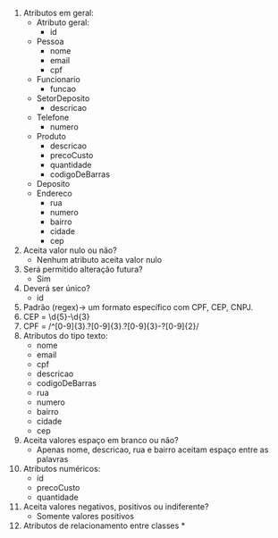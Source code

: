 1. Atributos em geral:
    * Atributo geral:
        * id
    * Pessoa
        * nome
        * email
        * cpf
    * Funcionario
        * funcao    
    * SetorDeposito
        * descricao
    * Telefone
        * numero
    * Produto
        * descricao
        * precoCusto
        * quantidade
        * codigoDeBarras
    * Deposito
    * Endereco
        * rua
        * numero
        * bairro
        * cidade
        * cep
2. Aceita valor nulo ou não?
    * Nenhum atributo aceita valor nulo
3. Será permitido alteração futura?
    * Sim
4. Deverá ser único?
    * id
5. Padrão (regex)-> um formato específico com CPF, CEP, CNPJ.
1. CEP = \d{5}-\d{3}
2. CPF = /^[0-9]{3}.?[0-9]{3}.?[0-9]{3}-?[0-9]{2}/
6. Atributos do tipo texto:
    * nome
    * email
    * cpf
    * descricao
    * codigoDeBarras
    * rua
    * numero
    * bairro
    * cidade
    * cep
7. Aceita valores espaço em branco ou não?
    * Apenas nome, descricao, rua e bairro aceitam espaço entre as palavras
8. Atributos numéricos:
    * id
    * precoCusto
    * quantidade
9. Aceita valores negativos, positivos ou indiferente?
    * Somente valores positivos
10. Atributos de relacionamento entre classes
    * 
